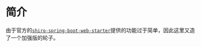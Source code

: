 # 简介

由于官方的[`shiro-spring-boot-web-starter`](https://shiro.apache.org/spring-boot.html)提供的功能过于简单，因此这里又造了一个加强版的轮子。



